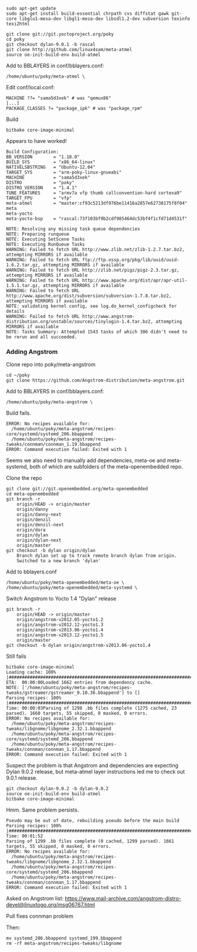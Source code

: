     sudo apt-get update
    sudo apt-get install build-essential chrpath cvs diffstat gawk git-core libglu1-mesa-dev libgl1-mesa-dev libsdl1.2-dev subversion texinfo texi2html

    git clone git://git.yoctoproject.org/poky
    cd poky
    git checkout dylan-9.0.1 -b rascal
    git clone http://github.com/linux4sam/meta-atmel
    source oe-init-build-env build-atmel

Add to BBLAYERS in conf/bblayers.conf:

    /home/ubuntu/poky/meta-atmel \

Edit conf/local.conf:

    MACHINE ??= "sama5d3xek" # was "qemux86"
    [...]
    PACKAGE_CLASSES ?= "package_ipk" # was "package_rpm"

Build

    bitbake core-image-minimal

Appears to have worked!

    Build Configuration:
    BB_VERSION        = "1.18.0"
    BUILD_SYS         = "x86_64-linux"
    NATIVELSBSTRING   = "Ubuntu-12.04"
    TARGET_SYS        = "arm-poky-linux-gnueabi"
    MACHINE           = "sama5d3xek"
    DISTRO            = "poky"
    DISTRO_VERSION    = "1.4.1"
    TUNE_FEATURES     = "armv7a vfp thumb callconvention-hard cortexa9"
    TARGET_FPU        = "vfp"
    meta-atmel        = "master:cf93c5213df976be11416a2857e62738175f8f04"
    meta
    meta-yocto
    meta-yocto-bsp    = "rascal:73f103bf9b2cdf985464dc53bf4f1cfd71d4531f"
    
    NOTE: Resolving any missing task queue dependencies
    NOTE: Preparing runqueue
    NOTE: Executing SetScene Tasks
    NOTE: Executing RunQueue Tasks
    WARNING: Failed to fetch URL http://www.zlib.net/zlib-1.2.7.tar.bz2, attempting MIRRORS if available
    WARNING: Failed to fetch URL ftp://ftp.ossp.org/pkg/lib/uuid/uuid-1.6.2.tar.gz, attempting MIRRORS if available
    WARNING: Failed to fetch URL http://zlib.net/pigz/pigz-2.3.tar.gz, attempting MIRRORS if available
    WARNING: Failed to fetch URL http://www.apache.org/dist/apr/apr-util-1.5.1.tar.gz, attempting MIRRORS if available
    WARNING: Failed to fetch URL http://www.apache.org/dist/subversion/subversion-1.7.8.tar.bz2, attempting MIRRORS if available
    NOTE: validating kernel config, see log.do_kernel_configcheck for details
    WARNING: Failed to fetch URL http://www.angstrom-distribution.org/unstable/sources/tinylogin-1.4.tar.bz2, attempting MIRRORS if available
    NOTE: Tasks Summary: Attempted 1543 tasks of which 306 didn't need to be rerun and all succeeded.

### Adding Angstrom ###

Clone repo into poky/meta-angstrom

    cd ~/poky
    git clone https://github.com/Angstrom-distribution/meta-angstrom.git

Add to BBLAYERS in conf/bblayers.conf:

    /home/ubuntu/poky/meta-angstrom \

Build fails.

    ERROR: No recipes available for:
      /home/ubuntu/poky/meta-angstrom/recipes-core/systemd/systemd_206.bbappend
      /home/ubuntu/poky/meta-angstrom/recipes-tweaks/connman/connman_1.19.bbappend
    ERROR: Command execution failed: Exited with 1

Seems we also need to manually add dependencies, meta-oe and meta-systemd, both of which are subfolders of the meta-openembedded repo.

Clone the repo

    git clone git://git.openembedded.org/meta-openembedded
    cd meta-openembedded
    git branch -r
        origin/HEAD -> origin/master
        origin/danny
        origin/danny-next
        origin/denzil
        origin/denzil-next
        origin/dora
        origin/dylan
        origin/dylan-next
        origin/master
    git checkout -b dylan origin/dylan
        Branch dylan set up to track remote branch dylan from origin.
        Switched to a new branch 'dylan'

Add to bblayers.conf

    /home/ubuntu/poky/meta-openembedded/meta-oe \
    /home/ubuntu/poky/meta-openembedded/meta-systemd \

Switch Angstrom to Yocto 1.4 "Dylan" release

    git branch -r
        origin/HEAD -> origin/master
        origin/angstrom-v2012.05-yocto1.2
        origin/angstrom-v2012.12-yocto1.3
        origin/angstrom-v2013.06-yocto1.4
        origin/angstrom-v2013.12-yocto1.5
        origin/master
    git checkout -b dylan origin/angstrom-v2013.06-yocto1.4

Still fails

    bitbake core-image-minimal
    Loading cache: 100% |#########################################################################################################| ETA:  00:00:00Loaded 1662 entries from dependency cache.
    NOTE: ['/home/ubuntu/poky/meta-angstrom/recipes-tweaks/gstreamer/gstreamer_0.10.36.bbappend'] to []
    Parsing recipes: 100% |#######################################################################################################| Time: 00:00:03Parsing of 1298 .bb files complete (1275 cached, 23 parsed). 1660 targets, 55 skipped, 0 masked, 0 errors.
    ERROR: No recipes available for:
      /home/ubuntu/poky/meta-angstrom/recipes-tweaks/libgnome/libgnome_2.32.1.bbappend
      /home/ubuntu/poky/meta-angstrom/recipes-core/systemd/systemd_206.bbappend
      /home/ubuntu/poky/meta-angstrom/recipes-tweaks/connman/connman_1.17.bbappend
    ERROR: Command execution failed: Exited with 1

Suspect the problem is that Angstrom and dependencies are expecting Dylan 9.0.2 release, but meta-atmel layer instructions led me to check out 9.0.1 release.

    git checkout dylan-9.0.2 -b dylan-9.0.2
    source oe-init-build-env build-atmel
    bitbake core-image-minimal

Hmm. Same problem persists.

    Pseudo may be out of date, rebuilding pseudo before the main build
    Parsing recipes: 100% |#################################################################################| Time: 00:01:52
    Parsing of 1299 .bb files complete (0 cached, 1299 parsed). 1661 targets, 55 skipped, 0 masked, 0 errors.
    ERROR: No recipes available for:
      /home/ubuntu/poky/meta-angstrom/recipes-tweaks/libgnome/libgnome_2.32.1.bbappend
      /home/ubuntu/poky/meta-angstrom/recipes-core/systemd/systemd_206.bbappend
      /home/ubuntu/poky/meta-angstrom/recipes-tweaks/connman/connman_1.17.bbappend
    ERROR: Command execution failed: Exited with 1

Asked on Angstrom list: https://www.mail-archive.com/angstrom-distro-devel@linuxtogo.org/msg06767.html

Pull fixes connman problem

Then:

    mv systemd_206.bbappend systemd_199.bbappend
    rm -rf meta-angstrom/recipes-tweaks/libgnome
